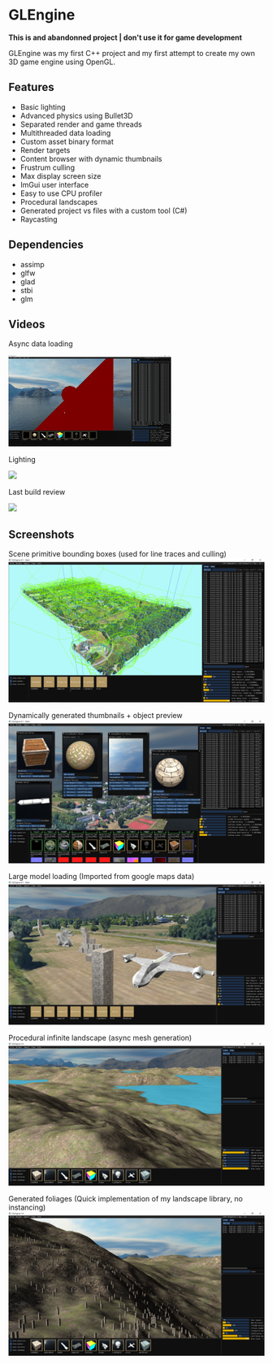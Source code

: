 
# GLEngine

__This is and abandonned project | don't use it for game development__

GLEngine was my first C++ project and my first attempt to create my own 3D game engine using OpenGL. 

## Features

- Basic lighting
- Advanced physics using Bullet3D
- Separated render and game threads
- Multithreaded data loading
- Custom asset binary format
- Render targets
- Content browser with dynamic thumbnails
- Frustrum culling
- Max display screen size
- ImGui user interface
- Easy to use CPU profiler
- Procedural landscapes
- Generated project vs files with a custom tool (C#)
- Raycasting

## Dependencies
- assimp
- glfw
- glad
- stbi
- glm

## Videos

Async data loading

[![](https://github.com/PierreEVEN/GLEngine/blob/master/Showcase/GLEngine-AsyncLoading.gif?raw=true)](https://www.youtube.com/watch?v=n23T4ktsU0o)


Lighting

[![](https://github.com/PierreEVEN/GLEngine/blob/master/Showcase/Dynamiclights.gif?raw=true)](https://www.youtube.com/watch?v=9scu9FjyV1Q)

Last build review

[![](https://github.com/PierreEVEN/GLEngine/blob/master/Showcase/GLEngine-QuickReview.gif?raw=true)](https://www.youtube.com/watch?v=yvfDptMhhlw)


## Screenshots

Scene primitive bounding boxes (used for line traces and culling)
![](https://github.com/PierreEVEN/GLEngine/blob/master/Showcase/DynamicBoundingBoxes.png?raw=true)

Dynamically generated thumbnails + object preview
![](https://github.com/PierreEVEN/GLEngine/blob/master/Showcase/Dynamic_thumbnails.png?raw=true)

Large model loading (Imported from google maps data)
![](https://github.com/PierreEVEN/GLEngine/blob/master/Showcase/LargeModelLoading.png?raw=true)

Procedural infinite landscape (async mesh generation)
![](https://github.com/PierreEVEN/GLEngine/blob/master/Showcase/ProceduralLandscape.png?raw=true)

Generated foliages (Quick implementation of my landscape library, no instancing)
![](https://github.com/PierreEVEN/GLEngine/blob/master/Showcase/ProceduralLandscaleAndFoliage.png?raw=true)
